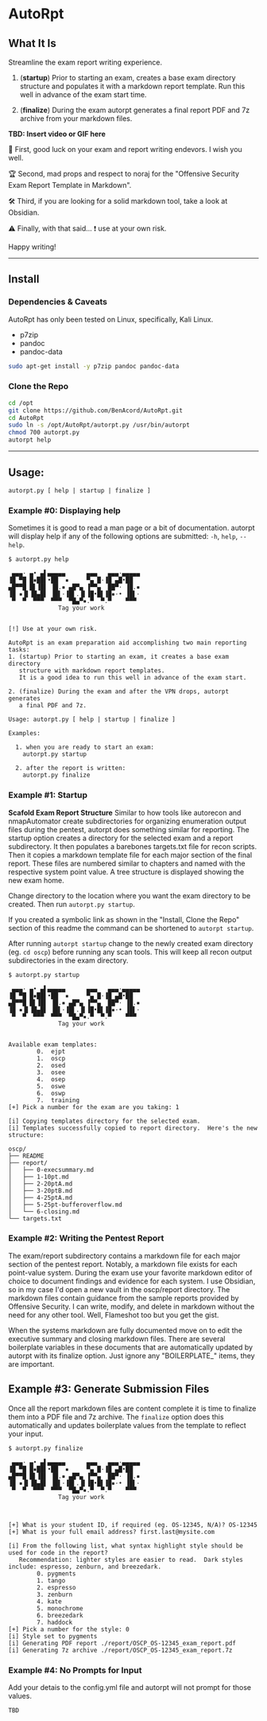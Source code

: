 # AutoRpt
## What It Is
Streamline the exam report writing experience.  

1. (**startup**) Prior to starting an exam, creates a base exam directory structure and populates it with a markdown report template.  Run this well in advance of the exam start time.

2. (**finalize**) During the exam autorpt generates a final report PDF and 7z archive from your markdown files.

**TBD: Insert video or GIF here**

:clap: First, good luck on your exam and report writing endevors.  I wish you well.

:trophy: Second, mad props and respect to noraj for the "Offensive Security Exam Report Template in Markdown".

:hammer_and_wrench: Third, if you are looking for a solid markdown tool, take a look at Obsidian.

:warning: Finally, with that said... :exclamation: use at your own risk.

Happy writing!

---

## Install
### Dependencies & Caveats
AutoRpt has only been tested on Linux, specifically, Kali Linux.
- p7zip
- pandoc
- pandoc-data
```Bash
sudo apt-get install -y p7zip pandoc pandoc-data
```

### Clone the Repo
```Bash
cd /opt
git clone https://github.com/BenAcord/AutoRpt.git
cd AutoRpt
sudo ln -s /opt/AutoRpt/autorpt.py /usr/bin/autorpt
chmod 700 autorpt.py
autorpt help
```

---

## Usage:
`autorpt.py [ help | startup | finalize ]`


### Example #0: Displaying help
Sometimes it is good to read a man page or a bit of documentation.  autorpt will display help if any of the following options are submitted: `-h`, `help`, `--help`.

```
$ autorpt.py help

 ▄▄▄· ▄• ▄▌▄▄▄▄▄      ▄▄▄   ▄▄▄·▄▄▄▄▄
▐█ ▀█ █▪██▌•██  ▪     ▀▄ █·▐█ ▄█•██  
▄█▀▀█ █▌▐█▌ ▐█.▪ ▄█▀▄ ▐▀▀▄  ██▀· ▐█.▪
▐█ ▪▐▌▐█▄█▌ ▐█▌·▐█▌.▐▌▐█•█▌▐█▪·• ▐█▌·
 ▀  ▀  ▀▀▀  ▀▀▀  ▀█▄▀▪.▀  ▀.▀    ▀▀▀ 
              Tag your work


[!] Use at your own risk.

AutoRpt is an exam preparation aid accomplishing two main reporting tasks:
1. (startup) Prior to starting an exam, it creates a base exam directory
   structure with markdown report templates.
   It is a good idea to run this well in advance of the exam start.

2. (finalize) During the exam and after the VPN drops, autorpt generates 
   a final PDF and 7z.

Usage: autorpt.py [ help | startup | finalize ]

Examples:

  1. when you are ready to start an exam:
    autorpt.py startup

  2. after the report is written:
    autorpt.py finalize
```

### Example #1: Startup
**Scafold Exam Report Structure**
Similar to how tools like autorecon and nmapAutomator create subdirectories for organizing enumeration output files during the pentest, autorpt does something similar for reporting.  The startup option creates a directory for the selected exam and a report subdirectory.  It then populates a barebones targets.txt file for recon scripts.  Then it copies a markdown template file for each major section of the final report.  These files are numbered similar to chapters and named with the respective system point value.  A tree structure is displayed showing the new exam home.

Change directory to the location where you want the exam directory to be created.  Then run `autorpt.py startup`.

If you created a symbolic link as shown in the "Install, Clone the Repo" section of this readme the command can be shortened to `autorpt startup`.


After running `autorpt startup` change to the newly created exam directory (eg. `cd oscp`) before running any scan tools.  This will keep all recon output subdirectories in the exam directory.

```
$ autorpt.py startup

 ▄▄▄· ▄• ▄▌▄▄▄▄▄      ▄▄▄   ▄▄▄·▄▄▄▄▄
▐█ ▀█ █▪██▌•██  ▪     ▀▄ █·▐█ ▄█•██  
▄█▀▀█ █▌▐█▌ ▐█.▪ ▄█▀▄ ▐▀▀▄  ██▀· ▐█.▪
▐█ ▪▐▌▐█▄█▌ ▐█▌·▐█▌.▐▌▐█•█▌▐█▪·• ▐█▌·
 ▀  ▀  ▀▀▀  ▀▀▀  ▀█▄▀▪.▀  ▀.▀    ▀▀▀ 
              Tag your work


Available exam templates:
        0.  ejpt
        1.  oscp
        2.  osed
        3.  osee
        4.  osep
        5.  oswe
        6.  oswp
        7.  training
[+] Pick a number for the exam are you taking: 1

[i] Copying templates directory for the selected exam.
[i] Templates successfully copied to report directory.  Here's the new structure:

oscp/
├── README
├── report/
│   ├── 0-execsummary.md
│   ├── 1-10pt.md
│   ├── 2-20ptA.md
│   ├── 3-20ptB.md
│   ├── 4-25ptA.md
│   ├── 5-25pt-bufferoverflow.md
│   └── 6-closing.md
└── targets.txt
```

### Example #2: Writing the Pentest Report
The exam/report subdirectory contains a markdown file for each major section of the pentest report.  Notably, a markdown file exists for each point-value system.  During the exam use your favorite markdown editor of choice to document findings and evidence for each system.  I use Obsidian, so in my case I'd open a new vault in the oscp/report directory.  The markdown files contain guidance from the sample reports provided by Offensive Security.  I can write, modify, and delete in markdown without the need for any other tool.  Well, Flameshot too but you get the gist.

When the systems markdown are fully documented move on to edit the executive summary and closing markdown files.  There are several boilerplate variables in these documents that are automatically updated by autorpt with its finalize option.  Just ignore any "BOILERPLATE_" items, they are important.

## Example #3: Generate Submission Files
Once all the report markdown files are content complete it is time to finalize them into a PDF file and 7z archive.  The `finalize` option does this automatically and updates boilerplate values from the template to reflect your input.

```
$ autorpt.py finalize

 ▄▄▄· ▄• ▄▌▄▄▄▄▄      ▄▄▄   ▄▄▄·▄▄▄▄▄
▐█ ▀█ █▪██▌•██  ▪     ▀▄ █·▐█ ▄█•██  
▄█▀▀█ █▌▐█▌ ▐█.▪ ▄█▀▄ ▐▀▀▄  ██▀· ▐█.▪
▐█ ▪▐▌▐█▄█▌ ▐█▌·▐█▌.▐▌▐█•█▌▐█▪·• ▐█▌·
 ▀  ▀  ▀▀▀  ▀▀▀  ▀█▄▀▪.▀  ▀.▀    ▀▀▀ 
              Tag your work



[+] What is your student ID, if required (eg. OS-12345, N/A)? OS-12345
[+] What is your full email address? first.last@mysite.com

[i] From the following list, what syntax highlight style should be used for code in the report?
   Recommendation: lighter styles are easier to read.  Dark styles include: espresso, zenburn, and breezedark.
        0. pygments
        1. tango
        2. espresso
        3. zenburn
        4. kate
        5. monochrome
        6. breezedark
        7. haddock
[+] Pick a number for the style: 0
[i] Style set to pygments
[i] Generating PDF report ./report/OSCP_OS-12345_exam_report.pdf
[i] Generating 7z archive ./report/OSCP_OS-12345_exam_report.7z
```


### Example #4: No Prompts for Input
Add your detais to the config.yml file and autorpt will not prompt for those values.
```
TBD
```
